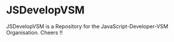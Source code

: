 # JSDevelopVSM
JSDevelopVSM is a Repository for the JavaScript-Developer-VSM Organisation. Cheers !!
